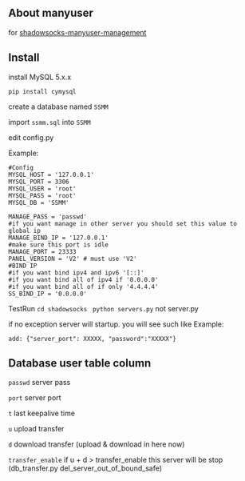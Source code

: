 About manyuser
----------------
for [shadowsocks-manyuser-management](https://github.com/niubileme/shadowsocks-manyuser-management)

Install
-------

install MySQL 5.x.x

`pip install cymysql`

create a database named `SSMM`

import `ssmm.sql` into `SSMM`


edit config.py

Example:

    #Config
    MYSQL_HOST = '127.0.0.1'
    MYSQL_PORT = 3306
    MYSQL_USER = 'root'
    MYSQL_PASS = 'root'
    MYSQL_DB = 'SSMM'

    MANAGE_PASS = 'passwd'
    #if you want manage in other server you should set this value to global ip
    MANAGE_BIND_IP = '127.0.0.1'
    #make sure this port is idle
    MANAGE_PORT = 23333
    PANEL_VERSION = 'V2' # must use 'V2'
    #BIND IP
    #if you want bind ipv4 and ipv6 '[::]'
    #if you want bind all of ipv4 if '0.0.0.0'
    #if you want bind all of if only '4.4.4.4'
    SS_BIND_IP = '0.0.0.0'


TestRun `cd shadowsocks` ` python servers.py` not server.py

if no exception server will startup. you will see such like
Example:

    add: {"server_port": XXXXX, "password":"XXXXX"}


Database user table column
------------------
`passwd` server pass

`port` server port

`t` last keepalive time

`u` upload transfer

`d` download transfer (upload & download in here now)

`transfer_enable` if u + d > transfer_enable this server will be stop (db_transfer.py del_server_out_of_bound_safe)

